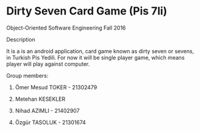 # Dirty Seven Card Game (Pis 7li)

Object-Oriented Software Engineering Fall 2016

Description

  It is a is an android application, card game known as dirty seven or sevens, in Turkish Pis Yedili. For now it will be single player game, which means player will play against computer.

Group members:

1) Ömer Mesud TOKER - 21302479

2) Metehan KESEKLER

3) Nihad AZIMLI - 21402907

4) Özgür TASOLUK - 21301674
